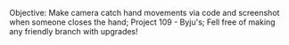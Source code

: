 Objective: Make camera catch hand movements via code and screenshot when someone closes the hand;
Project 109 - Byju's;
Fell free of making any friendly branch with upgrades!
